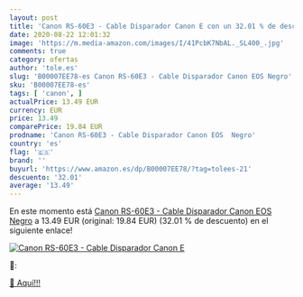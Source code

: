 ```yaml
---
layout: post
title: 'Canon RS-60E3 - Cable Disparador Canon E con un 32.01 % de descuento'
date: 2020-08-22 12:01:32
image: 'https://m.media-amazon.com/images/I/41PcbK7NbAL._SL400_.jpg'
comments: true
category: ofertas
author: 'tole.es'
slug: 'B00007EE78-es Canon RS-60E3 - Cable Disparador Canon EOS Negro'
sku: 'B00007EE78-es'
tags: [ 'canon', ]
actualPrice: 13.49 EUR
currency: EUR
price: 13.49
comparePrice: 19.84 EUR
prodname: 'Canon RS-60E3 - Cable Disparador Canon EOS  Negro'
country: 'es'
flag: '🇪🇸'
brand: ''
buyurl: 'https://www.amazon.es/dp/B00007EE78/?tag=tolees-21'
descuento: '32.01'
average: '13.49'
---
```


En este momento está [Canon RS-60E3 - Cable Disparador Canon EOS  Negro](https://www.amazon.es/dp/B00007EE78/?tag=tolees-21) a 13.49 EUR (original: 19.84 EUR) (32.01 %  de descuento) en el siguiente enlace!

[![Canon RS-60E3 - Cable Disparador Canon E](https://m.media-amazon.com/images/I/41PcbK7NbAL._SL400_.jpg)](https://www.amazon.es/dp/B00007EE78/?tag=tolees-21)

🔎:


[🛒 Aquí!!!](https://www.amazon.es/dp/B00007EE78/?tag=tolees-21)
